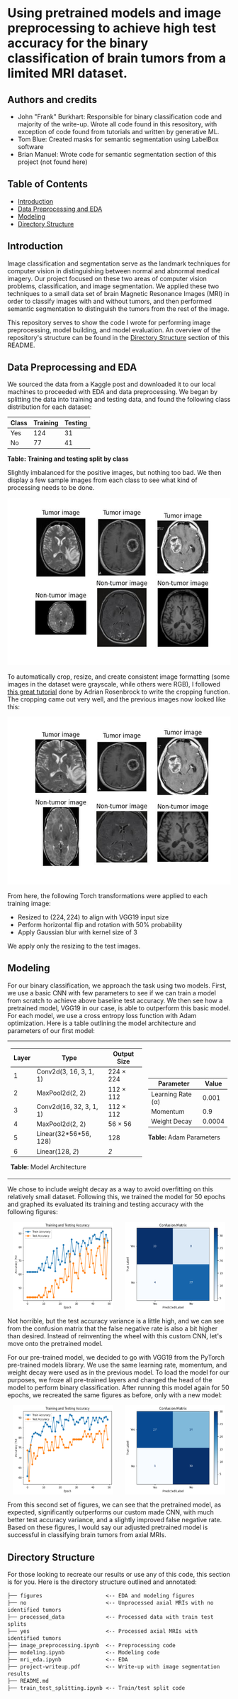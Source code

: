 # Using pretrained models and image preprocessing to achieve high test accuracy for the binary classification of brain tumors from a limited MRI dataset.

## Authors and credits
* John "Frank" Burkhart: Responsible for binary classification code and majority of the write-up. Wrote all code found in this resository, with exception of code found from tutorials and written by generative ML.
* Tom Blue: Created masks for semantic segmentation using LabelBox software
* Brian Manuel: Wrote code for semantic segmentation section of this project (not found here)

## Table of Contents
- [Introduction](#introduction)
- [Data Preprocessing and EDA](#data-preprocessing-and-eda)
- [Modeling](#modeling)
- [Directory Structure](#directory-structure)


## Introduction 
Image classification and segmentation serve as the landmark techniques for computer vision in distinguishing between normal and abnormal medical imagery.
Our project focused on these two areas of computer vision problems, classification, and image segmentation. We applied these two techniques to a small data set of brain Magnetic
Resonance Images (MRI) in order to classify images with and without tumors, and then performed semantic segmentation to distinguish the tumors from the rest of the image.

This repository serves to show the code I wrote for performing image preprocessing, model building, and model evaluation. An overview of the repository's structure can be found in the [Directory Structure](#directory-structure) section of this README.

## Data Preprocessing and EDA
We sourced the data from a Kaggle post and downloaded it to our local machines to proceeded with EDA and data preprocessing. We began by splitting the data into training and testing data, and found the following class distribution for each dataset:

| Class | Training | Testing |
|-------|----------|---------|
| Yes   | 124      | 31      |
| No    | 77       | 41      |

**Table: Training and testing split by class**

Slightly imbalanced for the positive images, but nothing too bad. We then display a few sample images from each class to see what kind of processing needs to be done.

![Unprocessed Images](figures/unprocessed_images.png)

To automatically crop, resize, and create consistent image formatting (some images in the dataset were grayscale, while others were RGB), I followed [this great tutorial](https://pyimagesearch.com/2016/04/11/finding-extreme-points-in-contours-with-opencv/) done by Adrian Rosenbrock to write the cropping function. The cropping came out very well, and the previous images now looked like this:

![Cropped Images](figures/cropped_images.png)

From here, the following Torch transformations were applied to each training image:
* Resized to $(224,224)$ to align with VGG19 input size
* Perform horizontal flip and rotation with $50$% probability
* Apply Gaussian blur with kernel size of $3$

We apply only the resizing to the test images.

## Modeling 

For our binary classification, we approach the task using two models. First, we use a basic CNN with few parameters to see if we can train a model from scratch to achieve above baseline test accuracy. We then see how a pretrained model, VGG19 in our case, is able to outperform this basic model. For each model, we use a cross entropy loss function with Adam optimization. Here is a table outlining the model architecture and parameters of our first model:

<table>
    <tr>
        <td>
            <table>
                <thead>
                    <tr>
                        <th>Layer</th>
                        <th>Type</th>
                        <th>Output Size</th>
                    </tr>
                </thead>
                <tbody>
                    <tr>
                        <td>1</td>
                        <td>Conv2d(3, 16, 3, 1, 1)</td>
                        <td>224 &times; 224</td>
                    </tr>
                    <tr>
                        <td>2</td>
                        <td>MaxPool2d(2, 2)</td>
                        <td>112 &times; 112</td>
                    </tr>
                    <tr>
                        <td>3</td>
                        <td>Conv2d(16, 32, 3, 1, 1)</td>
                        <td>112 &times; 112</td>
                    </tr>
                    <tr>
                        <td>4</td>
                        <td>MaxPool2d(2, 2)</td>
                        <td>56 &times; 56</td>
                    </tr>
                    <tr>
                        <td>5</td>
                        <td>Linear(32*56*56, 128)</td>
                        <td>128</td>
                    </tr>
                    <tr>
                        <td>6</td>
                        <td>Linear(128, <i>2</i>)</td>
                        <td><i>2</i></td>
                    </tr>
                </tbody>
            </table>
            <p><b>Table:</b> Model Architecture</p>
        </td>
        <td>
            <table>
                <thead>
                    <tr>
                        <th>Parameter</th>
                        <th>Value</th>
                    </tr>
                </thead>
                <tbody>
                    <tr>
                        <td>Learning Rate (&alpha;)</td>
                        <td>0.001</td>
                    </tr>
                    <tr>
                        <td>Momentum</td>
                        <td>0.9</td>
                    </tr>
                    <tr>
                        <td>Weight Decay</td>
                        <td>0.0004</td>
                    </tr>
                </tbody>
            </table>
            <p><b>Table:</b> Adam Parameters</p>
        </td>
    </tr>
</table>


We chose to include weight decay as a way to avoid overfitting on this relatively small dataset. Following this, we trained the model for $50$ epochs and graphed its evaluated its training and testing accuracy with the following figures:

<div style="display: flex; justify-content: space-around;">
  <img src="figures/basic_cnn_accuracy_graph.png" alt="Image 1" style="width: 45%;"/>
  <img src="figures/basic_cnn_confusion_matrix.png" alt="Image 2" style="width: 45%;"/>
</div>

Not horrible, but the test accuracy variance is a little high, and we can see from the confusion matrix that the false negative rate is also a bit higher than desired. Instead of reinventing the wheel with this custom CNN, let's move onto the pretrained model.

For our pre-trained model, we decided to go with VGG19 from the PyTorch pre-trained models library. We use the same learning rate, momentum, and weight decay were used as in the previous model. To
load the model for our purposes, we froze all pre-trained layers and changed the head of the model to perform binary classification. After running this model again for $50$ epochs, we recreated the same figures as before, only with a new model:

<div style="display: flex; justify-content: space-around;">
  <img src="figures/vgg19_accuracy_graph.png" alt="Image 1" style="width: 45%;"/>
  <img src="figures/vgg19_confusion_matrix.png" alt="Image 2" style="width: 45%;"/>
</div>

From this second set of figures, we can see that the pretrained model, as expected, significantly outperforms our custom made CNN, with much better test accuracy variance, and a slightly improved false negative rate. Based on these figures, I would say our adjusted pretrained model is successful in classifying brain tumors from axial MRIs.

## Directory Structure

For those looking to recreate our results or use any of this code, this section is for you. Here is the directory structure outlined and annotated:

```
├── figures                    <-- EDA and modeling figures
├── no                         <-- Unprocessed axial MRIs with no identified tumors
├── processed_data             <-- Processed data with train test splits
├── yes                        <-- Processed axial MRIs with identified tumors
├── image_preprocessing.ipynb  <-- Preprocessing code
├── modeling.ipynb             <-- Modeling code
├── mri_eda.ipynb              <-- EDA
├── project-writeup.pdf        <-- Write-up with image segmentation results 
├── README.md
├── train_test_splitting.ipynb <-- Train/test split code
```
